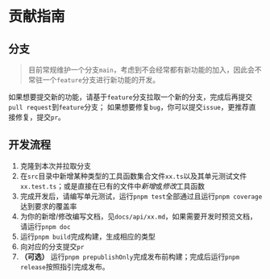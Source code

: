 # 贡献指南

## 分支

> 目前常规维护一个分支`main`，考虑到不会经常都有新功能的加入，因此会不常驻一个`feature`分支进行新功能的开发。

如果想要提交新的功能，请基于`feature`分支拉取一个新的分支，完成后再提交`pull request`到`feature`分支；
如果想要修复`bug`，你可以提交`issue`，更推荐直接修复，提交`pr`。

## 开发流程

1. 克隆到本次并拉取分支
2. 在`src`目录中新增某种类型的工具函数集合文件`xx.ts`以及其单元测试文件`xx.test.ts`；或是直接在已有的文件中*新增*或*修改*工具函数
3. 完成开发后，请编写单元测试，运行`pnpm test`全部通过且运行`pnpm coverage`达到要求的覆盖率
4. 为你的新增/修改编写文档，见`docs/api/xx.md`，如果需要开发时预览文档，请运行`pnpm doc`
5. 运行`pnpm build`完成构建，生成相应的类型
6. 向对应的分支提交`pr`
7. **（可选）** 运行`pnpm prepublishOnly`完成发布前构建；完成后运行`pnpm release`按照指引完成发布。

